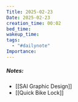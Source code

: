 ```yaml
---
Title: 2025-02-23
Date: 2025-02-23
creation_time: 00:02
bed_time: 
wakeup_time: 
tags:
  - "#dailynote"
Importance:
---
```

##### Notes:
- [[SAI Graphic Design]]
- [[Quick Bike Lock]]